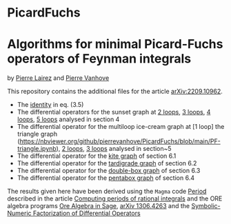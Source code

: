# PicardFuchs
Algorithms for minimal Picard-Fuchs operators of Feynman integrals
==================================================================
by [Pierre Lairez](https://pierre.lairez.fr) and [Pierre Vanhove](https://pierrevanhove.github.io)

This repository contains the additional files for the article [arXiv:2209.10962](http://arxiv.org/abs/2209.10962).

* The [identity](https://nbviewer.org/github/pierrevanhove/PicardFuchs/blob/main/Identity.ipynb) in eq. (3.5)
* The differential operators for the sunset graph at
  [2 loops](https://nbviewer.org/github/pierrevanhove/PicardFuchs/blob/main/PF-2sunset.ipynb),
[3 loops](https://nbviewer.org/github/pierrevanhove/PicardFuchs/blob/main/PF-3sunset.ipynb), 
[4 loops](https://nbviewer.org/github/pierrevanhove/PicardFuchs/blob/main/PF-4sunset.ipynb),
[5 loops](https://nbviewer.org/github/pierrevanhove/PicardFuchs/blob/main/PF-5sunset.ipynb)  analysed in  section 4
* The differential operator for the multiloop ice-cream graph at
  [1 loop] the triangle graph (https://nbviewer.org/github/pierrevanhove/PicardFuchs/blob/main/PF-triangle.ipynb),   [2 loops](http://nbviewer.org/github/pierrevanhove/PicardFuchs/blob/main/PF-icecream-2loop.ipynb),
[3 loops](https://nbviewer.org/github/pierrevanhove/PicardFuchs/blob/main/PF-icecream-3loop.ipynb)
analysed in section~5
* The differential operator for the [kite graph](https://nbviewer.org/github/pierrevanhove/PicardFuchs/blob/main/PF-Kite.ipynb) of section 6.1
* The differential operator for the
  [tardigrade graph](https://nbviewer.org/github/pierrevanhove/PicardFuchs/blob/main/PF-Tardigrade.ipynb) of section 6.2
* The differential operator for the [double-box graph](https://nbviewer.org/github/pierrevanhove/PicardFuchs/blob/main/PF-DoubleBox.ipynb)
   of section 6.3
* The differential operator for the [pentabox graph](https://nbviewer.org/github/pierrevanhove/PicardFuchs/blob/main/PF-Pentabox.ipynb)
  of section 6.4

The results given here have been derived using the `Magma` code [Period](https://github.com/lairez/periods) described in the article [Computing periods of rational integrals](https://arxiv.org/abs/1404.5069) and the ORE algebra programs [Ore Algebra in Sage](http://www.risc.jku.at/research/combinat/software/ore_algebra), [arXiv 1306.4263](https://arxiv.org/abs/1306.4263) and the [Symbolic-Numeric Factorization of Differential Operators](https://arxiv.org/abs/2205.08991)
